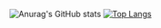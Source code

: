 ![Anurag's GitHub stats](https://github-readme-stats.vercel.app/api?username=NikosPapakonstantinou&show_icons=true&theme=synthwave&count_private=true)
[![Top Langs](https://github-readme-stats.vercel.app/api/top-langs/?username=NikosPapakonstantinou)](https://github.com/NikosPapakonstantinou/)

<!--
### Hi there 👋
**NikosPapakonstantinou/NikosPapakonstantinou** is a ✨ _special_ ✨ repository because its `README.md` (this file) appears on your GitHub profile.

Here are some ideas to get you started:

- 🔭 I’m currently working on ...
- 🌱 I’m currently learning ...
- 👯 I’m looking to collaborate on ...
- 🤔 I’m looking for help with ...
- 💬 Ask me about ...
- 📫 How to reach me: ...
- 😄 Pronouns: ...
- ⚡ Fun fact: ...
-->
